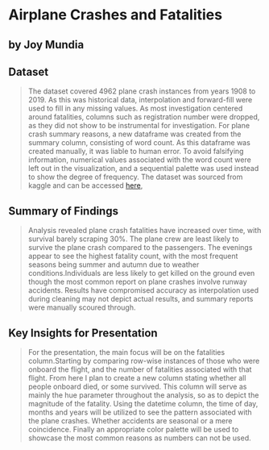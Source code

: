 # Airplane Crashes and Fatalities
## by Joy Mundia


## Dataset

> The dataset covered 4962 plane crash instances from years 1908 to 2019. As this was historical data, interpolation and forward-fill were used to fill in any missing values. As most investigation centered around fatalities, columns such as registration number were dropped, as they did not show to be instrumental for investigation. For plane crash summary reasons, a new dataframe was created from the summary column, consisting of word count. As this dataframe was created manually, it was liable to human error. To avoid falsifying information, numerical values associated with the word count were left out in the visualization, and a sequential palette was used instead to show the degree of frequency. 
The dataset was sourced from kaggle and can be accessed [here](https://www.kaggle.com/datasets/cgurkan/airplane-crash-data-since-1908),

## Summary of Findings

> Analysis revealed plane crash fatalities have increased over time, with survival barely scraping 30%. The plane crew are least likely to survive the plane crash compared to the passengers. 
The evenings appear to see the highest fatality count, with the most frequent seasons being summer and autumn due to weather conditions.Individuals are less likely to get killed on the ground even though the most common report on plane crashes involve runway accidents.
Results have compromised accuracy as interpolation used during cleaning may not depict actual results, and summary reports were manually scoured through.

## Key Insights for Presentation

> For the presentation, the main focus will be on the fatalities column.Starting by comparing row-wise instances of those who were onboard the flight, and the number of fatalities associated with that flight. From here I plan to create a new column stating whether all people onboard died, or some survived. This column will serve as mainly the hue parameter throughout the analysis, so as to depict the magnitude of the fatality.
Using the datetime column, the time of day, months and years will be utilized to see the pattern associated with the plane crashes. Whether accidents are seasonal or a mere coincidence.
Finally an appropriate color palette will be used to showcase the most common reasons as numbers can not be used.
